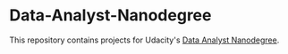 # Data-Analyst-Nanodegree

This repository contains projects for Udacity's [Data Analyst Nanodegree](https://www.udacity.com/course/data-analyst-nanodegree--nd002).
